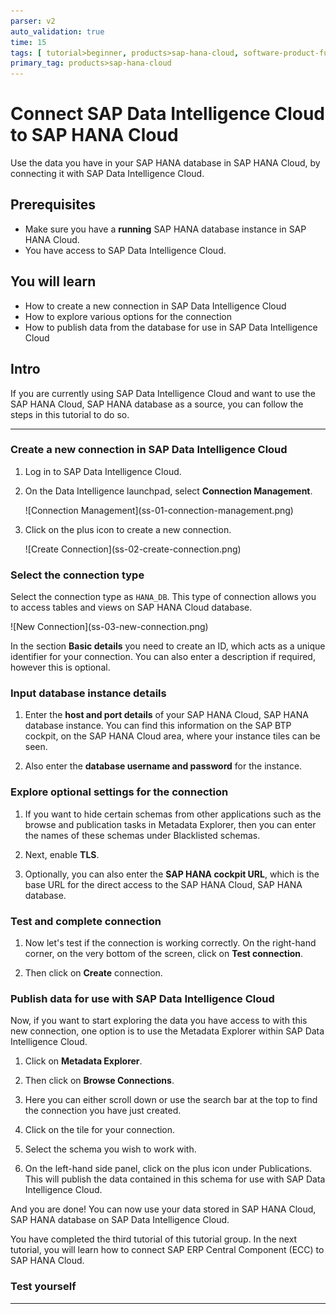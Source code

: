 ```yaml
---
parser: v2
auto_validation: true
time: 15
tags: [ tutorial>beginner, products>sap-hana-cloud, software-product-function>sap-hana-cloud\,-sap-hana-database, products>sap-data-intelligence]
primary_tag: products>sap-hana-cloud
---
```


# Connect SAP Data Intelligence Cloud to SAP HANA Cloud
<!-- description --> Use the data you have in your SAP HANA database in SAP HANA Cloud, by connecting it with SAP Data Intelligence Cloud.

## Prerequisites
- Make sure you have a **running** SAP HANA database instance in SAP HANA Cloud.
- You have access to SAP Data Intelligence Cloud.


## You will learn
- How to create a new connection in SAP Data Intelligence Cloud
- How to explore various options for the connection
- How to publish data from the database for use in SAP Data Intelligence Cloud


## Intro
If you are currently using SAP Data Intelligence Cloud and want to use the SAP HANA Cloud, SAP HANA database as a source, you can follow the steps in this tutorial to do so.


---

### Create a new connection in SAP Data Intelligence Cloud



1.	Log in to SAP Data Intelligence Cloud.

2.	On the Data Intelligence launchpad, select **Connection Management**.

    <!-- border -->![Connection Management](ss-01-connection-management.png)

3.	Click on the plus icon to create a new connection.

    <!-- border -->![Create Connection](ss-02-create-connection.png)




### Select the connection type



Select the connection type as `HANA_DB`. This type of connection allows you to access tables and views on SAP HANA Cloud database.

<!-- border -->![New Connection](ss-03-new-connection.png)



In the section **Basic details** you need to create an ID, which acts as a unique identifier for your connection. You can also enter a description if required, however this is optional.




### Input database instance details




1.	Enter the **host and port details** of your SAP HANA Cloud, SAP HANA database instance. You can find this information on the SAP BTP cockpit, on the SAP HANA Cloud area, where your instance tiles can be seen.

2.	Also enter the **database username and password** for the instance.




### Explore optional settings for the connection



1.	If you want to hide certain schemas from other applications such as the browse and publication tasks in Metadata Explorer, then you can enter the names of these schemas under Blacklisted schemas.

2.	Next, enable **TLS**.

3.	Optionally, you can also enter the **SAP HANA cockpit URL**, which is the base URL for the direct access to the SAP HANA Cloud, SAP HANA database.




### Test and complete connection



1.	Now let's test if the connection is working correctly. On the right-hand corner, on the very bottom of the screen, click on **Test connection**.

2.	Then click on **Create** connection.





### Publish data for use with SAP Data Intelligence Cloud



Now, if you want to start exploring the data you have access to with this new connection, one option is to use the Metadata Explorer within SAP Data Intelligence Cloud.

1.	Click on **Metadata Explorer**.

2.	Then click on **Browse Connections**.

3.	Here you can either scroll down or use the search bar at the top to find the connection you have just created.

4.	Click on the tile for your connection.

5.	Select the schema you wish to work with.

6.	On the left-hand side panel, click on the plus icon under Publications. This will publish the data contained in this schema for use with SAP Data Intelligence Cloud.

And you are done! You can now use your data stored in SAP HANA Cloud, SAP HANA database on SAP Data Intelligence Cloud.

You have completed the third tutorial of this tutorial group. In the next tutorial, you will learn how to connect SAP ERP Central Component (ECC) to SAP HANA Cloud.





### Test yourself






---
